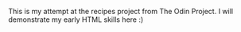 This is my attempt at the recipes project from The Odin Project. I will demonstrate my early HTML skills here :)